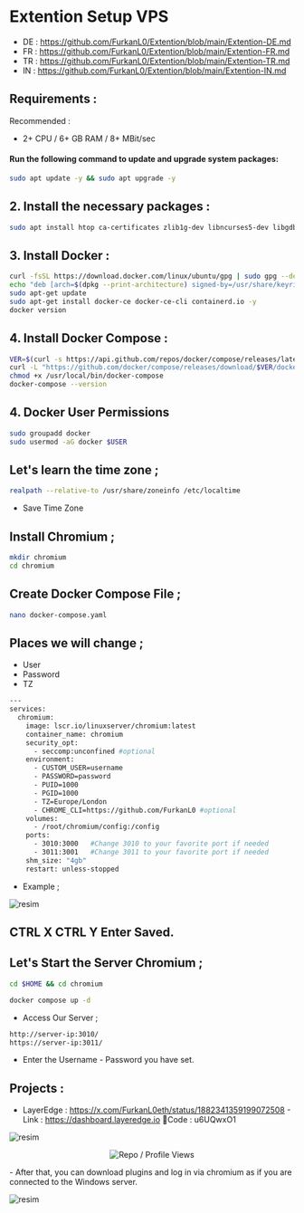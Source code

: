 # Extention Setup VPS 

- DE : https://github.com/FurkanL0/Extention/blob/main/Extention-DE.md
- FR : https://github.com/FurkanL0/Extention/blob/main/Extention-FR.md
- TR : https://github.com/FurkanL0/Extention/blob/main/Extention-TR.md
- IN : https://github.com/FurkanL0/Extention/blob/main/Extention-IN.md

## Requirements : 


Recommended : 

- 2+ CPU  / 6+ GB RAM / 8+ MBit/sec

#### Run the following command to update and upgrade system packages:

```bash
sudo apt update -y && sudo apt upgrade -y
```
## 2. Install the necessary packages :

```bash
sudo apt install htop ca-certificates zlib1g-dev libncurses5-dev libgdbm-dev libnss3-dev tmux iptables curl nvme-cli git wget make jq libleveldb-dev build-essential pkg-config ncdu tar clang bsdmainutils lsb-release libssl-dev libreadline-dev libffi-dev jq gcc screen unzip lz4 -y
```
## 3. Install Docker : 

```bash
curl -fsSL https://download.docker.com/linux/ubuntu/gpg | sudo gpg --dearmor -o /usr/share/keyrings/docker-archive-keyring.gpg
echo "deb [arch=$(dpkg --print-architecture) signed-by=/usr/share/keyrings/docker-archive-keyring.gpg] https://download.docker.com/linux/ubuntu $(lsb_release -cs) stable" | sudo tee /etc/apt/sources.list.d/docker.list > /dev/null
sudo apt-get update
sudo apt-get install docker-ce docker-ce-cli containerd.io -y
docker version
```

## 4. Install Docker Compose : 

```bash
VER=$(curl -s https://api.github.com/repos/docker/compose/releases/latest | grep tag_name | cut -d '"' -f 4)
curl -L "https://github.com/docker/compose/releases/download/$VER/docker-compose-$(uname -s)-$(uname -m)" -o /usr/local/bin/docker-compose
chmod +x /usr/local/bin/docker-compose
docker-compose --version
```

## 4. Docker User Permissions

```bash
sudo groupadd docker
sudo usermod -aG docker $USER
```

## Let's learn the time zone ; 

```bash
realpath --relative-to /usr/share/zoneinfo /etc/localtime
```

- Save Time Zone

## Install Chromium ; 

```bash
mkdir chromium
cd chromium
```

## Create Docker Compose File ; 

```bash
nano docker-compose.yaml
```

## Places we will change ; 

- User
- Password
- TZ

```bash
---
services:
  chromium:
    image: lscr.io/linuxserver/chromium:latest
    container_name: chromium
    security_opt:
      - seccomp:unconfined #optional
    environment:
      - CUSTOM_USER=username
      - PASSWORD=password
      - PUID=1000
      - PGID=1000
      - TZ=Europe/London
      - CHROME_CLI=https://github.com/FurkanL0 #optional
    volumes:
      - /root/chromium/config:/config
    ports:
      - 3010:3000   #Change 3010 to your favorite port if needed
      - 3011:3001   #Change 3011 to your favorite port if needed
    shm_size: "4gb"
    restart: unless-stopped
```

- Example ; 

![resim](https://github.com/user-attachments/assets/d52d9302-dbb8-47a6-93ab-74b5a82cab16)


## CTRL X CTRL Y Enter Saved.

## Let's Start the Server Chromium ; 
```bash
cd $HOME && cd chromium
```
```bash
docker compose up -d
```

- Access Our Server ; 

```bash
http://server-ip:3010/
https://server-ip:3011/
```

- Enter the Username - Password you have set.

## Projects : 

- LayerEdge : https://x.com/FurkanL0eth/status/1882341359199072508 - Link : https://dashboard.layeredge.io
🥷Code : u6UQwxO1


![resim](https://github.com/user-attachments/assets/88e6b139-b364-4c42-bd5f-653547b29bc5)

<p align="center">
  <img src="https://komarev.com/ghpvc/?username=FurkanL0&style=flat-square&color=brightgreen&label=Profile+Views+/+Repo+Views+" alt="Repo / Profile Views" />
</p>
- After that, you can download plugins and log in via chromium as if you are connected to the Windows server.

![resim](https://github.com/user-attachments/assets/84930d45-62e6-484c-8465-880c35a9228b)

